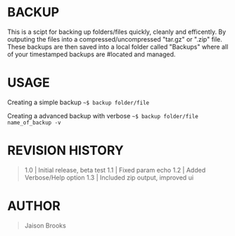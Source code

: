 BACKUP
=======
This is a scipt for backing up folders/files quickly, cleanly and efficently.
By outputing the files into a compressed/uncompressed "tar.gz" or ".zip" file. 
These backups are then saved into a local folder called "Backups" where all of your timestamped backups are #located and managed.

USAGE
======
Creating a simple backup
`~$ backup folder/file`

Creating a advanced backup with verbose
`~$ backup folder/file name_of_backup -v`

REVISION HISTORY
==================
> 1.0 | Initial release, beta test
> 1.1 | Fixed param echo
> 1.2 | Added Verbose/Help option
> 1.3 | Included zip output, improved ui

AUTHOR
======
> Jaison Brooks
